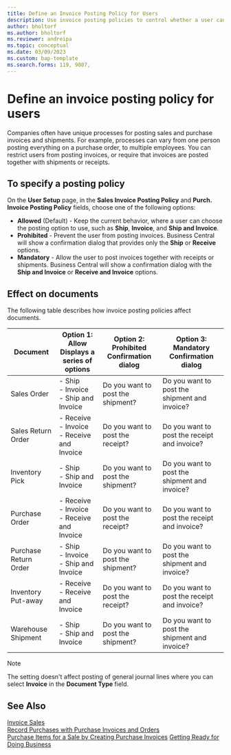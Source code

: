 ```yaml
---
title: Define an Invoice Posting Policy for Users
description: Use invoice posting policies to control whether a user can post sales and purchase invoices.
author: bholtorf
ms.author: bholtorf
ms.reviewer: andreipa
ms.topic: conceptual
ms.date: 03/09/2023
ms.custom: bap-template
ms.search.forms: 119, 9807, 
---
```


# Define an invoice posting policy for users

Companies often have unique processes for posting sales and purchase invoices and shipments. For example, processes can vary from one person posting everything on a purchase order, to multiple employees. You can restrict users from posting invoices, or require that invoices are posted together with shipments or receipts.

## To specify a posting policy

On the **User Setup** page, in the **Sales Invoice Posting Policy** and **Purch. Invoice Posting Policy** fields, choose one of the following options:

* **Allowed** (Default) - Keep the current behavior, where a user can choose the posting option to use, such as **Ship**, **Invoice**, and **Ship and Invoice**. 
* **Prohibited** - Prevent the user from posting invoices. Business Central will show a confirmation dialog that provides only the **Ship** or **Receive** options.
* **Mandatory** - Allow the user to post invoices together with receipts or shipments. Business Central will show a confirmation dialog with the **Ship and Invoice** or **Receive and Invoice** options.

## Effect on documents

The following table describes how invoice posting policies affect documents.

|Document | Option 1: Allow <br>Displays a series of options| Option 2: Prohibited <br>Confirmation dialog | Option 3: Mandatory <br>Confirmation dialog|
|--|--|--|--|
|Sales Order |- Ship <br>- Invoice <br>- Ship and Invoice |Do you want to post the shipment? |Do you want to post the shipment and invoice?|
|Sales Return Order |- Receive <br>- Invoice <br>- Receive and Invoice |Do you want to post the receipt? |Do you want to post the receipt and invoice?|
|Inventory Pick |- Ship <br>- Ship and Invoice |Do you want to post the shipment? |Do you want to post the shipment and invoice?|
|Purchase Order |- Receive <br>- Invoice <br>- Receive and Invoice |Do you want to post the receipt? |Do you want to post the receipt and invoice?|
|Purchase Return Order |- Ship <br>- Invoice <br>- Ship and Invoice |Do you want to post the shipment? |Do you want to post the shipment and invoice?|
|Inventory Put-away |- Receive <br>- Receive and Invoice |Do you want to post the receipt? |Do you want to post the receipt and invoice?|
|Warehouse Shipment |- Ship <br>- Ship and Invoice | Do you want to post the shipment? |Do you want to post the shipment and invoice?|

   > [!Note]
   > The setting doesn't affect posting of general journal lines where you can select **Invoice** in the **Document Type** field.

## See Also

[Invoice Sales](sales-how-invoice-sales.md)  
[Record Purchases with Purchase Invoices and Orders](purchasing-how-record-purchases.md)  
[Purchase Items for a Sale by Creating Purchase Invoices](purchasing-how-purchase-products-sale.md)
[Getting Ready for Doing Business](ui-get-ready-business.md)  
